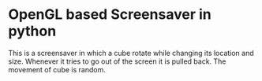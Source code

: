 OpenGL based Screensaver in python
==================================

This is a screensaver in which a cube rotate while changing its location and size. Whenever it tries to go out of the screen it is pulled back. The movement of cube is random.